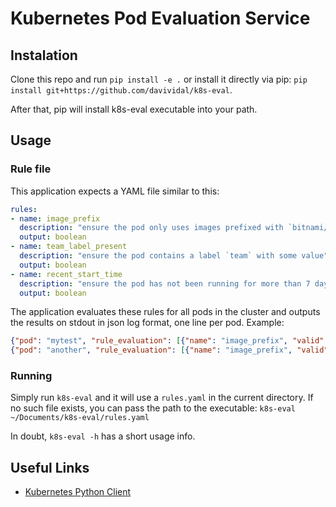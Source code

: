 # Kubernetes Pod Evaluation Service

## Instalation

Clone this repo and run `pip install -e .` or install it directly via pip: `pip install git+https://github.com/davividal/k8s-eval`.

After that, pip will install k8s-eval executable into your path.

## Usage

### Rule file

This application expects a YAML file similar to this:

```yaml
rules:
- name: image_prefix
  description: "ensure the pod only uses images prefixed with `bitnami/`"
  output: boolean
- name: team_label_present
  description: "ensure the pod contains a label `team` with some value"
  output: boolean
- name: recent_start_time
  description: "ensure the pod has not been running for more than 7 days according to it's `startTime`"
  output: boolean
```

The application evaluates these rules for all pods in the cluster and outputs the results on stdout in json log format, one line per pod. Example:

```json
{"pod": "mytest", "rule_evaluation": [{"name": "image_prefix", "valid": true}, {"name": "team_label_present", "valid": true}, {"name": "recent_start_time", "valid": false}]}
{"pod": "another", "rule_evaluation": [{"name": "image_prefix", "valid": false}, {"name": "team_label_present", "valid": true}, {"name": "recent_start_time", "valid": false}]}
```

### Running

Simply run `k8s-eval` and it will use a `rules.yaml` in the current directory. If no such file exists, you can pass the path to the executable: `k8s-eval ~/Documents/k8s-eval/rules.yaml`

In doubt, `k8s-eval -h` has a short usage info.

## Useful Links

- [Kubernetes Python Client](https://github.com/kubernetes-client/python)
